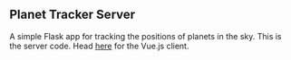 ## Planet Tracker Server

A simple Flask app for tracking the positions of planets in the sky. This is
the server code. Head [here](https://github.com/dean-shaff/planet-tracker_client)
for the Vue.js client.
